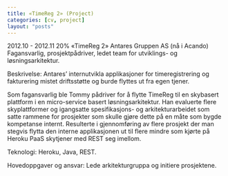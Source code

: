 ```yaml
---
title: «TimeReg 2» (Project)
categories: [cv, project]
layout: "posts"
---
```


2012.10 - 2012.11	20%	«TimeReg 2»
Antares Gruppen AS (nå i Acando)
Fagansvarlig, prosjektpådriver, ledet team for utviklings- og løsningsarkitektur.

Beskrivelse: Antares’ internutvikla applikasjoner for timeregistrering og fakturering mistet driftsstøtte og burde flyttes ut fra egen tjener.

Som fagansvarlig ble Tommy pådriver for å flytte TimeReg til en skybasert plattform i en micro-service basert løsningsarkitektur. Han evaluerte flere skyplattformer og igangsatte spesifikasjons- og arkitekturarbeidet som satte rammene for prosjekter som skulle gjøre dette på en måte som bygde kompetanse internt.
Resulterte i gjennomføring av flere prosjekt der man stegvis flytta den interne applikasjonen ut til flere mindre som kjørte på Heroku PaaS skytjener med REST seg imellom.

Teknologi: Heroku, Java, REST.

Hovedoppgaver og ansvar: Lede arkitekturgruppa og initiere prosjektene.
